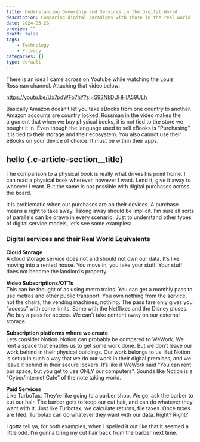 ```yaml
---
title: Understanding Ownership and Services in the Digital World
description: Comparing digital paradigms with those in the real world
date: 2024-03-26
preview: ""
draft: false
tags:
    - Technology
    - Privacy
categories: []
type: default
---
```


There is an idea I came across on Youtube while watching the Louis Rossman channel. Attaching that video below:

https://youtu.be/Ux7pdWFo7hY?si=S93NkDUHHlA59ULh

Basically Amazon doesn’t let you take eBooks from one country to another. Amazon accounts are country locked. Rossman in the video makes the argument that when we buy physical books, it is not tied to the store we bought it in. Even though the language used to sell eBooks is “Purchasing”, it is tied to their storage and their ecosystem. You also cannot use their eBooks on your device of choice. It must be within their apps.


## hello {.c-article-section__title}


The comparison to a physical book is really what drives his point home. I can read a physical book wherever, however I want. Lend it, give it away to whoever I want. But the same is not possible with digital purchases across the board.

It is problematic when our purchases are on their devices. A purchase means a right to take away. Taking away should be implicit. I’m sure all sorts of parallels can be drawn in every scenario. Just to understand other types of digital service models, let’s see some examples:

### Digital services and their Real World Equivalents

**Cloud Storage** \
A cloud storage service does not and should not own our data. It’s like moving into a rented house. You move in, you take your stuff. Your stuff does not become the landlord’s property.

**Video Subscriptions/OTTs** \
This can be thought of as using metro trains. You can get a monthly pass to use metros and other public transport. You own nothing from the service, not the chairs, the vending machines, nothing. The pass fare only gives you “access” with some limits. Same with the Netflixes and the Disney pluses. We buy a pass for access. We can’t take content away on our external storage.

**Subscription platforms where we create** \
Lets consider Notion. Notion can probably be compared to WeWork. We rent a space that enables us to get some work done. But we don’t leave our work behind in their physical buildings. Our work belongs to us. But Notion is setup in such a way that we do our work in their digital premises, and we leave it behind in their secure lockers. It’s like if WeWork said “You can rent our space, but you get to use ONLY our computers”. Sounds like Notion is a “Cyber/Internet Cafe” of the note taking world.

**Paid Services** \
Like TurboTax. They’re like going to a barber shop. We go, ask the barber to cut our hair. The barber gets to keep our cut hair, and can do whatever they want with it. Just like Turbotax, we calculate returns, file taxes. Once taxes are filed, Turbotax can do whatever they want with our data. Right? Right?

I gotta tell ya, for both examples, when I spelled it out like that it seemed a little odd. I’m gonna bring my cut hair back from the barber next time.